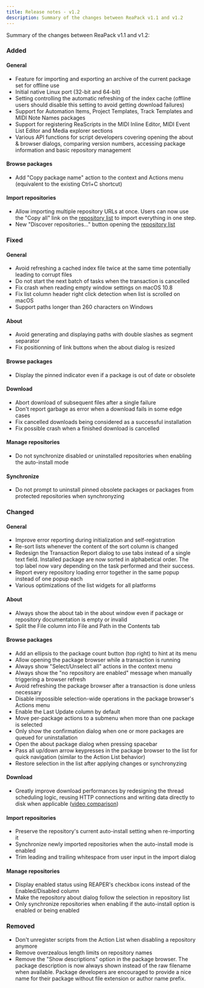 ```yaml
---
title: Release notes - v1.2
description: Summary of the changes between ReaPack v1.1 and v1.2
---
```


Summary of the changes between ReaPack v1.1 and v1.2:

### Added

#### General

- Feature for importing and exporting an archive of the current package set for offline use
- Initial native Linux port (32-bit and 64-bit)
- Setting controlling the automatic refreshing of the index cache (offline users should disable this setting to avoid getting download failures)
- Support for Automation Items, Project Templates, Track Templates and MIDI Note Names packages [<i class="fa fa-external-link"></i>](https://forum.cockos.com/showthread.php?p=1823893)
- Support for registering ReaScripts in the MIDI Inline Editor, MIDI Event List Editor and Media explorer sections [<i class="fa fa-external-link"></i>](https://forum.cockos.com/showthread.php?p=1829130)
- Various API functions for script developers covering opening the about & browser dialogs, comparing version numbers, accessing package information and basic repository management

#### Browse packages

- Add "Copy package name" action to the context and Actions menu (equivalent to the existing Ctrl+C shortcut)

#### Import repositories

- Allow importing multiple repository URLs at once. Users can now use the "Copy all" link on the [repository list](/repos.html) to import everything in one step.
- New "Discover repositories..." button opening the [repository list](/repos.html)

### Fixed

#### General

- Avoid refreshing a cached index file twice at the same time potentially leading to corrupt files
- Do not start the next batch of tasks when the transaction is cancelled
- Fix crash when reading empty window settings on macOS 10.8 [<i class="fa fa-external-link"></i>](https://forum.cockos.com/showthread.php?p=1794205)
- Fix list column header right click detection when list is scrolled on macOS
- Support paths longer than 260 characters on Windows [<i class="fa fa-external-link"></i>](https://forum.cockos.com/showthread.php?p=1861355)

#### About

- Avoid generating and displaying paths with double slashes as segment separator
- Fix positionning of link buttons when the about dialog is resized

#### Browse packages

- Display the pinned indicator even if a package is out of date or obsolete

#### Download

- Abort download of subsequent files after a single failure
- Don't report garbage as error when a download fails in some edge cases
- Fix cancelled downloads being considered as a successful installation
- Fix possible crash when a finished download is cancelled

#### Manage repositories

- Do not synchronize disabled or uninstalled repositories when enabling the auto-install mode

#### Synchronize

- Do not prompt to uninstall pinned obsolete packages or packages from protected repositories when synchronyzing

### Changed

#### General

- Improve error reporting during initialization and self-registration
- Re-sort lists whenever the content of the sort column is changed
- Redesign the Transaction Report dialog to use tabs instead of a single text field. Installed package are now sorted in alphabetical order. The top label now vary depending on the task performed and their success.
- Report every repository loading error together in the same popup instead of one popup each
- Various optimizations of the list widgets for all platforms

#### About

- Always show the about tab in the about window even if package or repository documentation is empty or invalid
- Split the File column into File and Path in the Contents tab

#### Browse packages

- Add an ellipsis to the package count button (top right) to hint at its menu [<i class="fa fa-external-link"></i>](https://github.com/reapack/issues/18)
- Allow opening the package browser while a transaction is running
- Always show "Select/Unselect all" actions in the context menu
- Always show the "no repository are enabled" message when manually triggering a browser refresh
- Avoid refreshing the package browser after a transaction is done unless necessary
- Disable impossible selection-wide operations in the package browser's Actions menu
- Enable the Last Update column by default
- Move per-package actions to a submenu when more than one package is selected [<i class="fa fa-external-link"></i>](https://github.com/reapack/issues/20)
- Only show the confirmation dialog when one or more packages are queued for uninstallation
- Open the about package dialog when pressing spacebar
- Pass all up/down arrow keypresses in the package browser to the list for quick navigation (similar to the Action List behavior)
- Restore selection in the list after applying changes or synchronyzing

#### Download

- Greatly improve download performances by redesigning the thread scheduling
    logic, reusing HTTP connections and writing data directly to disk when
    applicable ([video comparison](https://youtu.be/SqtpYnfvwVo))

#### Import repositories

- Preserve the repository's current auto-install setting when re-importing it
- Synchronize newly imported repositories when the auto-install mode is enabled
- Trim leading and trailing whitespace from user input in the import dialog [<i class="fa fa-external-link"></i>](https://forum.cockos.com/showthread.php?p=1799229)

#### Manage repositories

- Display enabled status using REAPER's checkbox icons instead of the Enabled/Disabled column
- Make the repository about dialog follow the selection in repository list
- Only synchronize repositories when enabling if the auto-install option is enabled or being enabled

### Removed

- Don't unregister scripts from the Action List when disabling a repository anymore
- Remove overzealous length limits on repository names
- Remove the "Show descriptions" option in the package browser.
    The package description is now always shown instead of the raw filename when
    available. Package developers are encouraged to provide a nice name for their
    package without file extension or author name prefix.
